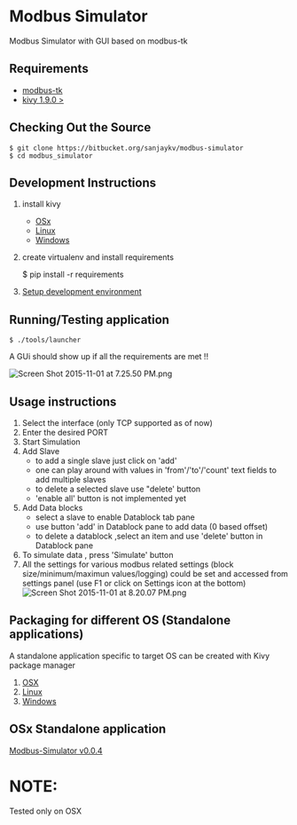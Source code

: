 # Modbus Simulator

Modbus Simulator with GUI based on modbus-tk

## Requirements
* [modbus-tk](https://pypi.python.org/pypi/modbus_tk)
* [kivy 1.9.0 >](http://kivy.org/#download)

## Checking Out the Source
    $ git clone https://bitbucket.org/sanjaykv/modbus-simulator
    $ cd modbus_simulator

## Development Instructions
1. install kivy
    - [OSx](https://kivy.org/docs/installation/installation-osx.html)
    - [Linux](http://kivy.org/docs/installation/installation-linux.html#ubuntu-11-10-or-newer)
    - [Windows](http://kivy.org/docs/installation/installation-windows.html)
2. create virtualenv and install requirements


    $ pip install -r requirements

3. [Setup development environment](https://github.com/kivy/kivy/wiki/Setting-Up-Kivy-with-various-popular-IDE's)

## Running/Testing application
    $ ./tools/launcher
    
A GUi should show up if all the requirements are met !!

![Screen Shot 2015-11-01 at 7.25.50 PM.png](https://bitbucket.org/repo/X9byrq/images/4179375251-Screen%20Shot%202015-11-01%20at%207.25.50%20PM.png)

## Usage instructions
1. Select the interface (only TCP supported as of now)
2. Enter the desired PORT 
3. Start Simulation
4. Add Slave
    * to add a single slave just click on 'add' 
    * one can play around with values in 'from'/'to'/'count' text fields to add multiple slaves 
    * to delete a selected slave use "delete' button
    * 'enable all' button is not implemented yet
5. Add Data blocks
    * select a slave to enable Datablock tab pane
    * use button 'add' in Datablock pane to add data (0 based offset)
    * to delete a datablock ,select an item and use 'delete' button in Datablock pane
6. To simulate data , press 'Simulate' button
7. All the settings for various modbus related settings (block size/minimum/maximun values/logging) could be set and accessed from settings panel (use F1 or click on Settings icon at the bottom)
![Screen Shot 2015-11-01 at 8.20.07 PM.png](https://bitbucket.org/repo/X9byrq/images/2785617559-Screen%20Shot%202015-11-01%20at%208.20.07%20PM.png)

## Packaging for different OS (Standalone applications)
A standalone application specific to target OS can be created with Kivy package manager

1. [OSX](https://kivy.org/docs/guide/packaging-osx.html)
2. [Linux](http://bitstream.io/packaging-and-distributing-a-kivy-application-on-linux.html)
3. [Windows](http://kivy.org/docs/guide/packaging-windows.html)

## OSx Standalone application
[Modbus-Simulator v0.0.4](https://drive.google.com/open?id=0B8MS3muxUtROTHNMcW00QkNJdDQ)

# NOTE:
Tested only on OSX